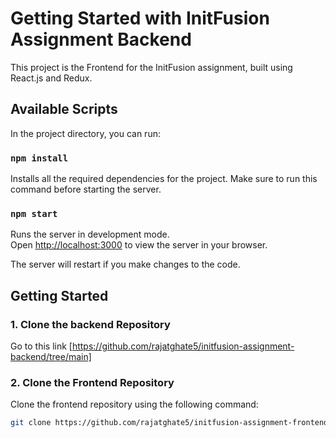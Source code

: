 # Getting Started with InitFusion Assignment Backend

This project is the Frontend for the InitFusion assignment, built using React.js and Redux.


## Available Scripts

In the project directory, you can run:

### `npm install`

Installs all the required dependencies for the project. Make sure to run this command before starting the server.

### `npm start`

Runs the server in development mode.\
Open [http://localhost:3000](http://localhost:3000) to view the server in your browser.

The server will restart if you make changes to the code.


## Getting Started

### 1. Clone the backend Repository

Go to this link [https://github.com/rajatghate5/initfusion-assignment-backend/tree/main]

### 2. Clone the Frontend Repository

Clone the frontend repository using the following command:

```bash
git clone https://github.com/rajatghate5/initfusion-assignment-frontend.git

